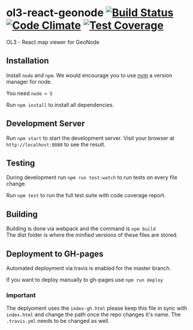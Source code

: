 # ol3-react-geonode [![Build Status](https://travis-ci.org/GeoNode/geonode-client.svg?branch=master)](https://travis-ci.org/GeoNode/geonode-client) [![Code Climate](https://codeclimate.com/github/GeoNode/geonode-viewer/badges/gpa.svg)](https://codeclimate.com/github/GeoNode/geonode-viewer) [![Test Coverage](https://codeclimate.com/github/GeoNode/geonode-viewer/badges/coverage.svg)](https://codeclimate.com/github/GeoNode/geonode-viewer/coverage)
OL3 - React map viewer for GeoNode

## Installation

Install `node` and `npm`. We would encourage you to use [nvm](https://github.com/creationix/nvm) a version manager for node.

You need `node > 5`

Run `npm install` to install all dependencies.

## Development Server

Run `npm start` to start the development server. Visit your browser at `http://localhost:8080` to see the result.

## Testing

During development run `npm run test:watch` to run tests on every file change.  

Run `npm test` to run the full test suite with code coverage report.  

## Building

Building is done via webpack and the command is `npm build`  
The dist folder is where the minfied versions of these files are stored.  

## Deployment to GH-pages

Automated deployment via travis is enabled for the master branch. 

If you want to deploy manually to gh-pages use `npm run deploy`

### Important
The deplyoment uses the `index-gh.html` please keep this file in sync with `index.html` and change the path once the repo changes it's name. The `.travis.yml` needs to be changed as well.

